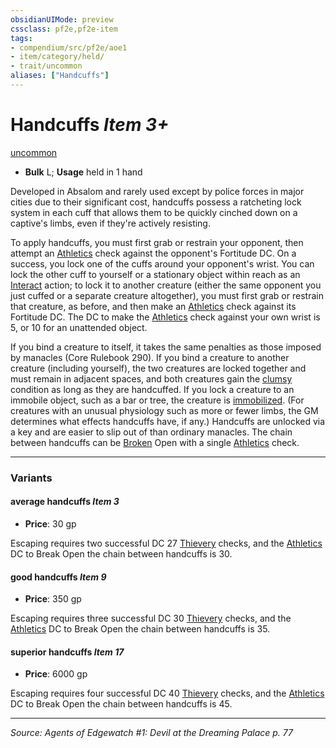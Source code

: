 ```yaml
---
obsidianUIMode: preview
cssclass: pf2e,pf2e-item
tags:
- compendium/src/pf2e/aoe1
- item/category/held/
- trait/uncommon
aliases: ["Handcuffs"]
---
```

# Handcuffs *Item 3+*  
[uncommon](uncommon.md "Uncommon Rarity Trait")  

- **Bulk** L; **Usage** held in 1 hand

Developed in Absalom and rarely used except by police forces in major cities due to their significant cost, handcuffs possess a ratcheting lock system in each cuff that allows them to be quickly cinched down on a captive's limbs, even if they're actively resisting.

To apply handcuffs, you must first grab or restrain your opponent, then attempt an [Athletics](skills.md#Athletics) check against the opponent's Fortitude DC. On a success, you lock one of the cuffs around your opponent's wrist. You can lock the other cuff to yourself or a stationary object within reach as an [Interact](interact.md) action; to lock it to another creature (either the same opponent you just cuffed or a separate creature altogether), you must first grab or restrain that creature, as before, and then make an [Athletics](skills.md#Athletics) check against its Fortitude DC. The DC to make the [Athletics](skills.md#Athletics) check against your own wrist is 5, or 10 for an unattended object.

If you bind a creature to itself, it takes the same penalties as those imposed by manacles (Core Rulebook 290). If you bind a creature to another creature (including yourself), the two creatures are locked together and must remain in adjacent spaces, and both creatures gain the [clumsy](conditions.md#Clumsy) condition as long as they are handcuffed. If you lock a creature to an immobile object, such as a bar or tree, the creature is [immobilized](conditions.md#Immobilized). (For creatures with an unusual physiology such as more or fewer limbs, the GM determines what effects handcuffs have, if any.) Handcuffs are unlocked via a key and are easier to slip out of than ordinary manacles. The chain between handcuffs can be [Broken](conditions.md#Broken) Open with a single [Athletics](skills.md#Athletics) check.

---

### Variants

#### average handcuffs *Item 3*

- **Price**: 30 gp

Escaping requires two successful DC 27 [Thievery](skills.md#Thievery) checks, and the [Athletics](skills.md#Athletics) DC to Break Open the chain between handcuffs is 30.

#### good handcuffs *Item 9*

- **Price**: 350 gp

Escaping requires three successful DC 30 [Thievery](skills.md#Thievery) checks, and the [Athletics](skills.md#Athletics) DC to Break Open the chain between handcuffs is 35.

#### superior handcuffs *Item 17*

- **Price**: 6000 gp

Escaping requires four successful DC 40 [Thievery](skills.md#Thievery) checks, and the [Athletics](skills.md#Athletics) DC to Break Open the chain between handcuffs is 45.

---
*Source: Agents of Edgewatch #1: Devil at the Dreaming Palace p. 77*